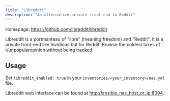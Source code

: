 ```yaml
---
title: "Libreddit"
description: "An alternative private front-end to Reddit"
---
```


Homepage: <https://github.com/libreddit/libreddit>

Libreddit is a portmanteau of "libre" (meaning freedom) and "Reddit". It is a private front-end like Invidious but for Reddit. Browse the coldest takes of r/unpopularopinion without being tracked.

## Usage

Set `libreddit_enabled: true` in your `inventories/<your_inventory>/nas.yml` file.

Libreddit web interface can be found at <http://ansible_nas_host_or_ip:8094>.
